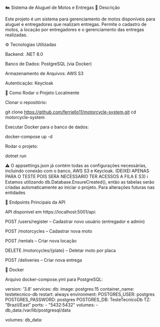 🏍️ Sistema de Aluguel de Motos e Entregas
📌 Descrição

Este projeto é um sistema para gerenciamento de motos disponíveis para aluguel e entregadores que realizam entregas. Permite o cadastro de motos, a locação por entregadores e o gerenciamento das entregas realizadas.

⚙️ Tecnologias Utilizadas

Backend: .NET 8.0

Banco de Dados: PostgreSQL (via Docker)

Armazenamento de Arquivos: AWS S3

Autenticação: Keycloak

🚀 Como Rodar o Projeto Localmente

Clonar o repositório:

git clone https://github.com/ferriello11/motorcycle-system.git
cd motorcycle-system

Executar Docker para o banco de dados:

docker-compose up -d

Rodar o projeto:

dotnet run

⚠️ O appsettings.json já contém todas as configurações necessárias, incluindo conexão com o banco, AWS S3 e Keycloak. (DEIXEI APENAS PARA O TESTE POIS SERA NECESSARIO TER ACESSOS A FILA E S3)
ℹ️ Estamos utilizando db.Database.EnsureCreated(), então as tabelas serão criadas automaticamente ao iniciar o projeto. Para alterações futuras nas entidades

📡 Endpoints Principais da API

API disponível em https://localhost:5001/api:

POST /users/register – Cadastrar novo usuário (entregador e admin)

POST /motorcycles – Cadastrar nova moto

POST /rentals – Criar nova locação

DELETE /motorcycles/{plate} – Deletar moto por placa

POST /deliveries – Criar nova entrega

🐳 Docker

Arquivo docker-compose.yml para PostgreSQL:

version: '3.8'
services:
  db:
    image: postgres:15
    container_name: testetecnico-db
    restart: always
    environment:
      POSTGRES_USER: postgres
      POSTGRES_PASSWORD: postgres
      POSTGRES_DB: TesteTecnicoDb
      TZ: "Brazil/East" 
    ports:
      - "5432:5432"
    volumes:
      - db_data:/var/lib/postgresql/data

volumes:
  db_data:
